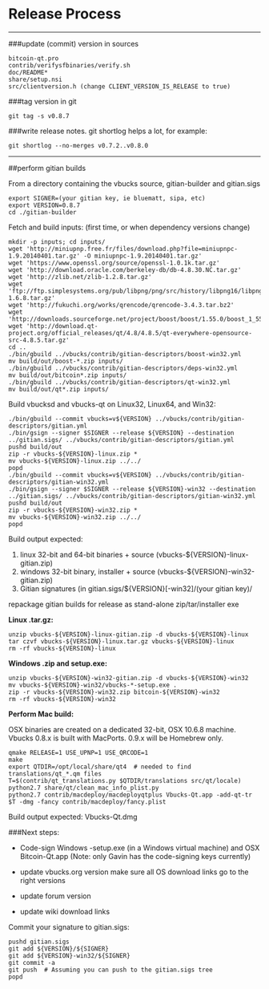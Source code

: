 Release Process
====================

* * *

###update (commit) version in sources


	bitcoin-qt.pro
	contrib/verifysfbinaries/verify.sh
	doc/README*
	share/setup.nsi
	src/clientversion.h (change CLIENT_VERSION_IS_RELEASE to true)

###tag version in git

	git tag -s v0.8.7

###write release notes. git shortlog helps a lot, for example:

	git shortlog --no-merges v0.7.2..v0.8.0

* * *

##perform gitian builds

 From a directory containing the vbucks source, gitian-builder and gitian.sigs
  
	export SIGNER=(your gitian key, ie bluematt, sipa, etc)
	export VERSION=0.8.7
	cd ./gitian-builder

 Fetch and build inputs: (first time, or when dependency versions change)

	mkdir -p inputs; cd inputs/
	wget 'http://miniupnp.free.fr/files/download.php?file=miniupnpc-1.9.20140401.tar.gz' -O miniupnpc-1.9.20140401.tar.gz'
	wget 'https://www.openssl.org/source/openssl-1.0.1k.tar.gz'
	wget 'http://download.oracle.com/berkeley-db/db-4.8.30.NC.tar.gz'
	wget 'http://zlib.net/zlib-1.2.8.tar.gz'
	wget 'ftp://ftp.simplesystems.org/pub/libpng/png/src/history/libpng16/libpng-1.6.8.tar.gz'
	wget 'http://fukuchi.org/works/qrencode/qrencode-3.4.3.tar.bz2'
	wget 'http://downloads.sourceforge.net/project/boost/boost/1.55.0/boost_1_55_0.tar.bz2'
	wget 'http://download.qt-project.org/official_releases/qt/4.8/4.8.5/qt-everywhere-opensource-src-4.8.5.tar.gz'
	cd ..
	./bin/gbuild ../vbucks/contrib/gitian-descriptors/boost-win32.yml
	mv build/out/boost-*.zip inputs/
	./bin/gbuild ../vbucks/contrib/gitian-descriptors/deps-win32.yml
	mv build/out/bitcoin*.zip inputs/
	./bin/gbuild ../vbucks/contrib/gitian-descriptors/qt-win32.yml
	mv build/out/qt*.zip inputs/

 Build vbucksd and vbucks-qt on Linux32, Linux64, and Win32:
  
	./bin/gbuild --commit vbucks=v${VERSION} ../vbucks/contrib/gitian-descriptors/gitian.yml
	./bin/gsign --signer $SIGNER --release ${VERSION} --destination ../gitian.sigs/ ../vbucks/contrib/gitian-descriptors/gitian.yml
	pushd build/out
	zip -r vbucks-${VERSION}-linux.zip *
	mv vbucks-${VERSION}-linux.zip ../../
	popd
	./bin/gbuild --commit vbucks=v${VERSION} ../vbucks/contrib/gitian-descriptors/gitian-win32.yml
	./bin/gsign --signer $SIGNER --release ${VERSION}-win32 --destination ../gitian.sigs/ ../vbucks/contrib/gitian-descriptors/gitian-win32.yml
	pushd build/out
	zip -r vbucks-${VERSION}-win32.zip *
	mv vbucks-${VERSION}-win32.zip ../../
	popd

  Build output expected:

  1. linux 32-bit and 64-bit binaries + source (vbucks-${VERSION}-linux-gitian.zip)
  2. windows 32-bit binary, installer + source (vbucks-${VERSION}-win32-gitian.zip)
  3. Gitian signatures (in gitian.sigs/${VERSION}[-win32]/(your gitian key)/

repackage gitian builds for release as stand-alone zip/tar/installer exe

**Linux .tar.gz:**

	unzip vbucks-${VERSION}-linux-gitian.zip -d vbucks-${VERSION}-linux
	tar czvf vbucks-${VERSION}-linux.tar.gz vbucks-${VERSION}-linux
	rm -rf vbucks-${VERSION}-linux

**Windows .zip and setup.exe:**

	unzip vbucks-${VERSION}-win32-gitian.zip -d vbucks-${VERSION}-win32
	mv vbucks-${VERSION}-win32/vbucks-*-setup.exe .
	zip -r vbucks-${VERSION}-win32.zip bitcoin-${VERSION}-win32
	rm -rf vbucks-${VERSION}-win32

**Perform Mac build:**

  OSX binaries are created on a dedicated 32-bit, OSX 10.6.8 machine.
  Vbucks 0.8.x is built with MacPorts.  0.9.x will be Homebrew only.

	qmake RELEASE=1 USE_UPNP=1 USE_QRCODE=1
	make
	export QTDIR=/opt/local/share/qt4  # needed to find translations/qt_*.qm files
	T=$(contrib/qt_translations.py $QTDIR/translations src/qt/locale)
	python2.7 share/qt/clean_mac_info_plist.py
	python2.7 contrib/macdeploy/macdeployqtplus Vbucks-Qt.app -add-qt-tr $T -dmg -fancy contrib/macdeploy/fancy.plist

 Build output expected: Vbucks-Qt.dmg

###Next steps:

* Code-sign Windows -setup.exe (in a Windows virtual machine) and
  OSX Bitcoin-Qt.app (Note: only Gavin has the code-signing keys currently)

* update vbucks.org version
  make sure all OS download links go to the right versions

* update forum version

* update wiki download links

Commit your signature to gitian.sigs:

	pushd gitian.sigs
	git add ${VERSION}/${SIGNER}
	git add ${VERSION}-win32/${SIGNER}
	git commit -a
	git push  # Assuming you can push to the gitian.sigs tree
	popd

